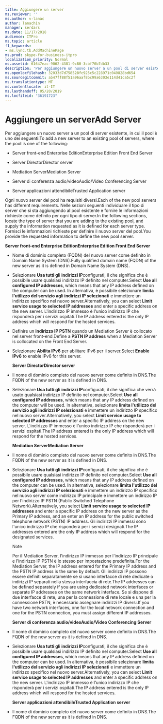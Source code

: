 ```yaml
---
title: Aggiungere un server
ms.reviewer: ''
ms.author: v-lanac
author: lanachin
manager: serdars
ms.date: 11/17/2018
audience: ITPro
ms.topic: article
f1_keywords:
- ms.lync.tb.AddMachinePage
ms.prod: skype-for-business-itpro
localization_priority: Normal
ms.assetid: 61647eac-9062-4381-9c80-3cbf70b7db33
description: 'Per aggiungere un nuovo server a un pool di server esistente, in cui il pool è uno dei seguenti:'
ms.openlocfilehash: 32033d7d758528fc925c5c228971c040828bd654
ms.sourcegitcommit: ab47ff88f51a96aaf8bc99a6303e114d41ca5c2f
ms.translationtype: MT
ms.contentlocale: it-IT
ms.lasthandoff: 05/20/2019
ms.locfileid: "36191723"
---
```

# <a name="add-server"></a><span data-ttu-id="6fd35-103">Aggiungere un server</span><span class="sxs-lookup"><span data-stu-id="6fd35-103">Add Server</span></span>
 
<span data-ttu-id="6fd35-104">Per aggiungere un nuovo server a un pool di server esistente, in cui il pool è uno dei seguenti:</span><span class="sxs-lookup"><span data-stu-id="6fd35-104">To add a new server to an existing pool of servers, where the pool is one of the following:</span></span>
  
- <span data-ttu-id="6fd35-105">Server front-end Enterprise Edition</span><span class="sxs-lookup"><span data-stu-id="6fd35-105">Enterprise Edition Front End Server</span></span>
    
- <span data-ttu-id="6fd35-106">Server Director</span><span class="sxs-lookup"><span data-stu-id="6fd35-106">Director server</span></span>
    
- <span data-ttu-id="6fd35-107">Mediation Server</span><span class="sxs-lookup"><span data-stu-id="6fd35-107">Mediation Server</span></span>
    
- <span data-ttu-id="6fd35-108">Server di conferenza audio/video</span><span class="sxs-lookup"><span data-stu-id="6fd35-108">Audio/Video Conferencing Server</span></span>
    
- <span data-ttu-id="6fd35-109">Server applicazioni attendibile</span><span class="sxs-lookup"><span data-stu-id="6fd35-109">Trusted Application server</span></span>
    
<span data-ttu-id="6fd35-110">Ogni nuovo server del pool ha requisiti diversi.</span><span class="sxs-lookup"><span data-stu-id="6fd35-110">Each of the new pool servers has different requirements.</span></span> <span data-ttu-id="6fd35-111">Nelle sezioni seguenti individuare il tipo di server che si sta aggiungendo al pool esistente e fornire le informazioni richieste come definito per ogni tipo di server.</span><span class="sxs-lookup"><span data-stu-id="6fd35-111">In the following sections, locate the type of server that you are adding to the existing pool, and supply the information requested as it is defined for each server type.</span></span> <span data-ttu-id="6fd35-112">Fornisci le informazioni richieste per definire il nuovo server del pool.</span><span class="sxs-lookup"><span data-stu-id="6fd35-112">You provide the requested information to define the new pool server.</span></span>
  
 <span data-ttu-id="6fd35-113">**Server front-end Enterprise Edition**</span><span class="sxs-lookup"><span data-stu-id="6fd35-113">**Enterprise Edition Front End Server**</span></span>
  
- <span data-ttu-id="6fd35-114">Nome di dominio completo (FQDN) del nuovo server come definito in Domain Name System (DNS).</span><span class="sxs-lookup"><span data-stu-id="6fd35-114">Fully qualified domain name (FQDN) of the new server as it is defined in Domain Name System (DNS).</span></span>
    
- <span data-ttu-id="6fd35-115">Selezionare **Usa tutti gli indirizzi IP**configurati, il che significa che è possibile usare qualsiasi indirizzo IP definito nel computer.</span><span class="sxs-lookup"><span data-stu-id="6fd35-115">Select **Use all configured IP addresses**, which means that any IP address defined on the computer can be used.</span></span> <span data-ttu-id="6fd35-116">In alternativa, è possibile selezionare **limita l'utilizzo del servizio agli indirizzi IP selezionati** e immettere un indirizzo specifico nel nuovo server.</span><span class="sxs-lookup"><span data-stu-id="6fd35-116">Alternatively, you can select **Limit service usage to selected IP addresses** and enter a specific address on the new server.</span></span> <span data-ttu-id="6fd35-117">L'indirizzo IP immesso è l'unico indirizzo IP che risponderà per i servizi ospitati.</span><span class="sxs-lookup"><span data-stu-id="6fd35-117">The IP address entered is the only IP address which will respond for the hosted services.</span></span>
    
- <span data-ttu-id="6fd35-118">Definire un **indirizzo IP PSTN** quando un Mediation Server è collocato nel server front-end.</span><span class="sxs-lookup"><span data-stu-id="6fd35-118">Define a **PSTN IP address** when a Mediation Server is collocated on the Front End Server.</span></span>
    
- <span data-ttu-id="6fd35-119">Selezionare **Abilita IPv6** per abilitare IPv6 per il server.</span><span class="sxs-lookup"><span data-stu-id="6fd35-119">Select **Enable IPv6** to enable IPv6 for this server.</span></span>
    
  <span data-ttu-id="6fd35-120">**Server Director**</span><span class="sxs-lookup"><span data-stu-id="6fd35-120">**Director server**</span></span>
  
- <span data-ttu-id="6fd35-121">Il nome di dominio completo del nuovo server come definito in DNS.</span><span class="sxs-lookup"><span data-stu-id="6fd35-121">The FQDN of the new server as it is defined in DNS.</span></span>
    
- <span data-ttu-id="6fd35-122">Selezionare **Usa tutti gli indirizzi IP**configurati, il che significa che verrà usato qualsiasi indirizzo IP definito nel computer.</span><span class="sxs-lookup"><span data-stu-id="6fd35-122">Select **Use all configured IP addresses**, which means that any IP address defined on the computer will be used.</span></span> <span data-ttu-id="6fd35-123">In alternativa, selezionare **limita l'utilizzo del servizio agli indirizzi IP selezionati** e immettere un indirizzo IP specifico nel nuovo server.</span><span class="sxs-lookup"><span data-stu-id="6fd35-123">Alternatively, you select **Limit service usage to selected IP addresses** and enter a specific IP address on the new server.</span></span> <span data-ttu-id="6fd35-124">L'indirizzo IP immesso è l'unico indirizzo IP che risponderà per i servizi ospitati.</span><span class="sxs-lookup"><span data-stu-id="6fd35-124">The IP address entered is the only IP address which will respond for the hosted services.</span></span>
    
  <span data-ttu-id="6fd35-125">**Mediation Server**</span><span class="sxs-lookup"><span data-stu-id="6fd35-125">**Mediation Server**</span></span>
  
- <span data-ttu-id="6fd35-126">Il nome di dominio completo del nuovo server come definito in DNS.</span><span class="sxs-lookup"><span data-stu-id="6fd35-126">The FQDN of the new server as it is defined in DNS.</span></span>
    
- <span data-ttu-id="6fd35-127">Selezionare **Usa tutti gli indirizzi IP**configurati, il che significa che è possibile usare qualsiasi indirizzo IP definito nel computer.</span><span class="sxs-lookup"><span data-stu-id="6fd35-127">Select **Use all configured IP addresses**, which means that any IP address defined on the computer can be used.</span></span> <span data-ttu-id="6fd35-128">In alternativa, selezionare **limita l'utilizzo del servizio agli indirizzi IP selezionati** e immettere un indirizzo IP specifico nel nuovo server come indirizzo IP principale e immettere un indirizzo IP per l'indirizzo IP PSTN (Public Switched Telephone Network).</span><span class="sxs-lookup"><span data-stu-id="6fd35-128">Alternatively, you select **Limit service usage to selected IP addresses** and enter a specific IP address on the new server as the Primary IP address, and an enter an IP address for the public switched telephone network (PSTN) IP address.</span></span> <span data-ttu-id="6fd35-129">Gli indirizzi IP immessi sono l'unico indirizzo IP che risponderà per i servizi designati.</span><span class="sxs-lookup"><span data-stu-id="6fd35-129">The IP addresses entered are the only IP address which will respond for the designated services.</span></span>
    
    > [!NOTE]
    > <span data-ttu-id="6fd35-130">Per il Mediation Server, l'indirizzo IP immesso per l'indirizzo IP principale e l'indirizzo IP PSTN è lo stesso per impostazione predefinita.</span><span class="sxs-lookup"><span data-stu-id="6fd35-130">For the Mediation Server, the IP address entered for the Primary IP address and the PSTN IP address is the same by default.</span></span> <span data-ttu-id="6fd35-131">Gli indirizzi IP possono essere definiti separatamente se si usano interfacce di rete dedicate o indirizzi IP separati nella stessa interfaccia di rete.</span><span class="sxs-lookup"><span data-stu-id="6fd35-131">The IP addresses can be defined separately if you are using dedicated network interfaces or separate IP addresses on the same network interface.</span></span> <span data-ttu-id="6fd35-132">Se si dispone di due interfacce di rete, una per la connessione di rete locale e una per la connessione PSTN, è necessario assegnare indirizzi IP diversi.</span><span class="sxs-lookup"><span data-stu-id="6fd35-132">If you have two network interfaces, one for the local network connection and one for the PSTN connection, you must assign different IP addresses.</span></span> 
  
  <span data-ttu-id="6fd35-133">**Server di conferenza audio/video**</span><span class="sxs-lookup"><span data-stu-id="6fd35-133">**Audio/Video Conferencing Server**</span></span>
  
- <span data-ttu-id="6fd35-134">Il nome di dominio completo del nuovo server come definito in DNS.</span><span class="sxs-lookup"><span data-stu-id="6fd35-134">The FQDN of the new server as it is defined in DNS.</span></span>
    
- <span data-ttu-id="6fd35-135">Selezionare **Usa tutti gli indirizzi IP**configurati, il che significa che è possibile usare qualsiasi indirizzo IP definito nel computer.</span><span class="sxs-lookup"><span data-stu-id="6fd35-135">Select **Use all configured IP addresses**, which means that any IP address defined on the computer can be used.</span></span> <span data-ttu-id="6fd35-136">In alternativa, è possibile selezionare **limita l'utilizzo del servizio agli indirizzi IP selezionati** e immettere un indirizzo specifico nel nuovo server.</span><span class="sxs-lookup"><span data-stu-id="6fd35-136">Alternatively, you can select **Limit service usage to selected IP addresses** and enter a specific address on the new server.</span></span> <span data-ttu-id="6fd35-137">L'indirizzo IP immesso è l'unico indirizzo IP che risponderà per i servizi ospitati.</span><span class="sxs-lookup"><span data-stu-id="6fd35-137">The IP address entered is the only IP address which will respond for the hosted services.</span></span>
    
  <span data-ttu-id="6fd35-138">**Server applicazioni attendibile**</span><span class="sxs-lookup"><span data-stu-id="6fd35-138">**Trusted Application server**</span></span>
  
- <span data-ttu-id="6fd35-139">Il nome di dominio completo del nuovo server come definito in DNS.</span><span class="sxs-lookup"><span data-stu-id="6fd35-139">The FQDN of the new server as it is defined in DNS.</span></span>
    

